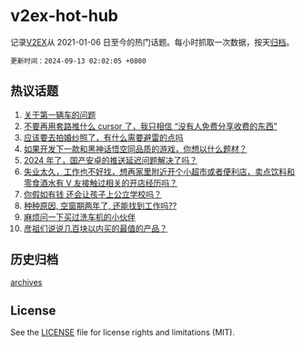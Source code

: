 # v2ex-hot-hub

 记录[V2EX](https://www.v2ex.com/)从 2021-01-06 日至今的热门话题。每小时抓取一次数据，按天[归档](archives)。

`更新时间：2024-09-13 02:02:05 +0800`

## 热议话题

1. [关于第一辆车的问题](https://www.v2ex.com/t/1072221)
1. [不要再用套路推什么 cursor 了，我只相信 “没有人免费分享收费的东西”](https://www.v2ex.com/t/1072166)
1. [应该要去拍婚纱照了，有什么需要避雷的点吗](https://www.v2ex.com/t/1072187)
1. [如果开发下一款和黑神话悟空同品质的游戏，你想以什么题材？](https://www.v2ex.com/t/1072180)
1. [2024 年了，国产安卓的推送延迟问题解决了吗？](https://www.v2ex.com/t/1072236)
1. [失业太久，工作也不好找，想再家里附近开个小超市或者便利店，卖点饮料和零食酒水有 V 友接触过相关的开店经历吗？](https://www.v2ex.com/t/1072171)
1. [你假如有钱 还会让孩子上公立学校吗？](https://www.v2ex.com/t/1072189)
1. [种种原因, 空窗期两年了, 还能找到工作吗??](https://www.v2ex.com/t/1072178)
1. [麻烦问一下买过洗车机的小伙伴](https://www.v2ex.com/t/1072206)
1. [彦祖们说说几百块以内买的最值的产品？](https://www.v2ex.com/t/1072226)

## 历史归档

[archives](archives)

## License

See the [LICENSE](LICENSE) file for license rights and limitations (MIT).
